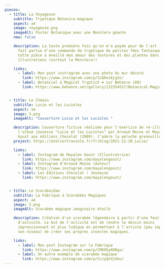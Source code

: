 ```yaml
---
pieces:
  - title: La Voyageuse
    subtitle: Tryptique Botanico-magique
    aspect: a4
    image: voyageuse.png
    imageAlt: Poster Botanique avec une Monstera géante
    new: false

    description: La toute première fois qu'on m'a payée pour de l'art ! La Voyageuse
      fait partie d'une commande de tryptique de petites fées fantasques.
      Cette pièce a éveillé mon amour des textures et des plantes dans mes
      illustrations (surtout la Monstera!)

    links:
      - label: Mon post instragram avec une photo du mur décoré
        link: https://www.instagram.com/p/CLQ9xs6jq3z/
      - label: Botanical & Magical Tryptich ☘️ sur Behance (EN)
        link: https://www.behance.net/gallery/132354517/Botanical-Magical-Tryptich-


  - title: Le Chemin
    subtitle: Lucie et les Lucioles
    aspect: a4
    image: 3.png
    imageAlt: "Couverture Lucie et les Lucioles "

    description: Couverture fictive réalisée pour l'exercice de ré-illustration de
      l'album jeunesse "Lucie et les Lucioles" par Arnaud Moine et Mayalen
      Goust aux éditions Chocolat (2009). J'adore la peluche grenouille :)
    project: https://ateliertraviole.fr/fr/blog/2021-12-20_Lucie/

    links:
      - label: Instagram de Mayalen Goust (Illustratrice)
        link: https://www.instagram.com/mayalengoust/
      - label: Instagram d'Arnaud Moine (Auteur)
        link: https://www.instagram.com/mayalengoust/
      - label: Les Éditions Chocolat ! Jeunesse
        link: https://www.instagram.com/mayalengoust/


  - title: Le Scaraboidae
    subtitle: La Fabrique à Scarabées Magiques
    aspect: a4
    image: 5.png
    imageAlt: Scarabée magique imaginaire étoilé

    description: Création d'un scarabée légendaire à partir d'une feuille
      d'activité. Le but de l'activité est de rendre le dessin moins
      impressionnant et plus ludique en permettant à l'artiste (peu importe
      son niveau) de créer ses propres insectes magiques.

    links:
      - label: Mon post Instagram sur la Fabrique
        link: https://www.instagram.com/p/CM695y6DRgx/
      - label: Un autre exemple de scarabée magique
        link: https://www.instagram.com/p/CLzyqt4jGku/
---
```

